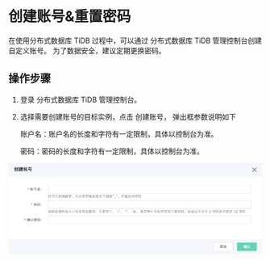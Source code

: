 # 创建账号&重置密码
在使用分布式数据库 TiDB 过程中，可以通过 分布式数据库 TiDB 管理控制台创建自定义账号。
为了数据安全，建议定期更换密码。

## 操作步骤
1. 登录 分布式数据库 TiDB 管理控制台。 

2. 选择需要创建账号的目标实例，点击 创建账号， 弹出框参数说明如下

    账户名：账户名的长度和字符有一定限制，具体以控制台为准。

    密码：密码的长度和字符有一定限制，具体以控制台为准。

![创建账号](../../../../../image/TiDB/Creat-Account-1.png)

